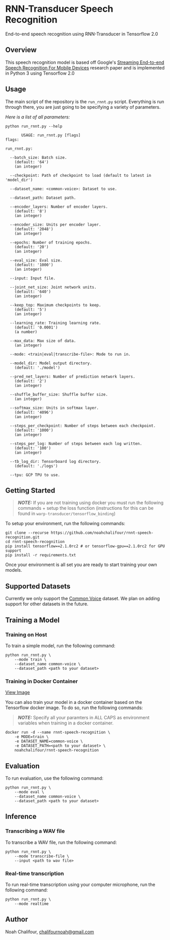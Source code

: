 # RNN-Transducer Speech Recognition

End-to-end speech recognition using RNN-Transducer in Tensorflow 2.0

## Overview

This speech recognition model is based off Google's [Streaming End-to-end Speech Recognition For Mobile Devices](https://arxiv.org/pdf/1811.06621.pdf) research paper and is implemented in Python 3 using Tensorflow 2.0

## Usage

The main script of the repository is the `run_rnnt.py` script. Everything is run through there, you are just going to be specifying a variety of parameters.

<i>Here is a list of all parameters:</i>

```
python run_rnnt.py --help

       USAGE: run_rnnt.py [flags]
flags:

run_rnnt.py:

  --batch_size: Batch size.
    (default: '64')
    (an integer)

  --checkpoint: Path of checkpoint to load (default to latest in 'model_dir')

  --dataset_name: <common-voice>: Dataset to use.

  --dataset_path: Dataset path.
  
  --encoder_layers: Number of encoder layers.
    (default: '8')
    (an integer)

  --encoder_size: Units per encoder layer.
    (default: '2048')
    (an integer)

  --epochs: Number of training epochs.
    (default: '20')
    (an integer)

  --eval_size: Eval size.
    (default: '1000')
    (an integer)

  --input: Input file.

  --joint_net_size: Joint network units.
    (default: '640')
    (an integer)

  --keep_top: Maximum checkpoints to keep.
    (default: '5')
    (an integer)

  --learning_rate: Training learning rate.
    (default: '0.0001')
    (a number)

  --max_data: Max size of data.
    (an integer)

  --mode: <train|eval|transcribe-file>: Mode to run in.

  --model_dir: Model output directory.
    (default: './model')

  --pred_net_layers: Number of prediction network layers.
    (default: '2')
    (an integer)

  --shuffle_buffer_size: Shuffle buffer size.
    (an integer)

  --softmax_size: Units in softmax layer.
    (default: '4096')
    (an integer)

  --steps_per_checkpoint: Number of steps between each checkpoint.
    (default: '1000')
    (an integer)
    
  --steps_per_log: Number of steps between each log written.
    (default: '100')
    (an integer)

  --tb_log_dir: Tensorboard log directory.
    (default: './logs')

  --tpu: GCP TPU to use.
```

## Getting Started

> **_NOTE:_** If you are not training using docker you must run the following commands + setup the loss function (instructions for this can be found in `warp-transducer/tensorflow_binding`)

To setup your environment, run the following commands:

```
git clone --recurse https://github.com/noahchalifour/rnnt-speech-recognition.git
cd rnnt-speech-recognition
pip install tensorflow==2.1.0rc2 # or tensorflow-gpu==2.1.0rc2 for GPU support
pip install -r requirements.txt
```

Once your environment is all set you are ready to start training your own models.

## Supported Datasets

Currently we only support the [Common Voice](https://voice.mozilla.org/en/datasets) dataset. We plan on adding support for other datasets in the future.

## Training a Model

### Training on Host

To train a simple model, run the following command:

```
python run_rnnt.py \
    --mode train \
    --dataset_name common-voice \
    --dataset_path <path to your dataset>
```

### Training in Docker Container

[View Image](https://hub.docker.com/r/noahchalifour/rnnt-speech-recognition)

You can also train your model in a docker container based on the Tensorflow docker image. To do so, run the following commands:

> **_NOTE:_** Specify all your paramters in ALL CAPS as environment variables when training in a docker container.

```
docker run -d --name rnnt-speech-recognition \
    -e MODE=train \
    -e DATASET_NAME=common-voice \
    -e DATASET_PATH=<path to your dataset> \
    noahchalifour/rnnt-speech-recognition
```

## Evaluation

To run evaluation, use the following command:

```
python run_rnnt.py \
    --mode eval \
    --dataset_name common-voice \
    --dataset_path <path to your dataset>
```

## Inference

### Transcribing a WAV file

To transcribe a WAV file, run the following command:

```
python run_rnnt.py \
    --mode transcribe-file \
    --input <path to wav file>
```

### Real-time transcription

To run real-time transcription using your computer microphone, run the following command:

```
python run_rnnt.py \
    --mode realtime
```

## Author

Noah Chalifour, chalifournoah@gmail.com